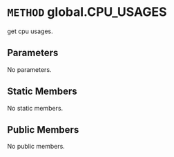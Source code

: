 # `METHOD` global.CPU_USAGES
get cpu usages.

## Parameters
No parameters.

## Static Members
No static members.

## Public Members
No public members.
